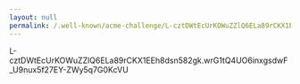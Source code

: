 ```yaml
---
layout: null
permalink: /.well-known/acme-challenge/L-cztDWtEcUrKOWuZZlQ6ELa89rCKX1EEh8dsn582gk
---
```


L-cztDWtEcUrKOWuZZlQ6ELa89rCKX1EEh8dsn582gk.wrG1tQ4UO6inxgsdwF_U9nux5f27EY-ZWy5q7G0KcVU
